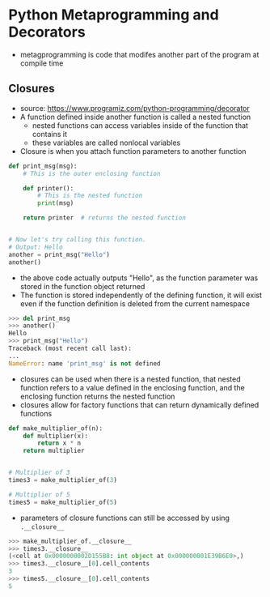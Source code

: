 # Python Metaprogramming and Decorators
- metagprogramming is code that modifes another part of the program at compile time

## Closures
- source: https://www.programiz.com/python-programming/decorator
- A function defined inside another function is called a nested function
  - nested functions can access variables inside of the function that contains it
  - these variables are called nonlocal variables
- Closure is when you attach function parameters to another function

```python
def print_msg(msg):
    # This is the outer enclosing function

    def printer():
        # This is the nested function
        print(msg)

    return printer  # returns the nested function


# Now let's try calling this function.
# Output: Hello
another = print_msg("Hello")
another()
```

- the above code actually outputs "Hello", as the function parameter was stored in the function object returned
- The function is stored independently of the defining function, it will exist even if the function definition is deleted from the current namespace

```python
>>> del print_msg
>>> another()
Hello
>>> print_msg("Hello")
Traceback (most recent call last):
...
NameError: name 'print_msg' is not defined
```

- closures can be used when there is a nested function, that nested function refers to a value defined in the enclosing function, and the enclosing function returns the nested function
- closures allow for factory functions that can return dynamically defined functions

```python
def make_multiplier_of(n):
    def multiplier(x):
        return x * n
    return multiplier


# Multiplier of 3
times3 = make_multiplier_of(3)

# Multiplier of 5
times5 = make_multiplier_of(5)
```

- parameters of closure functions can still be accessed by using `.__closure__`

```python
>>> make_multiplier_of.__closure__
>>> times3.__closure__
(<cell at 0x0000000002D155B8: int object at 0x000000001E39B6E0>,)
>>> times3.__closure__[0].cell_contents
3
>>> times5.__closure__[0].cell_contents
5
```
